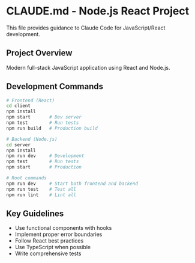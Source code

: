 # CLAUDE.md - Node.js React Project

This file provides guidance to Claude Code for JavaScript/React development.

## Project Overview

Modern full-stack JavaScript application using React and Node.js.

## Development Commands

```bash
# Frontend (React)
cd client
npm install
npm start       # Dev server
npm test        # Run tests  
npm run build   # Production build

# Backend (Node.js)
cd server
npm install
npm run dev     # Development
npm test        # Run tests
npm start       # Production

# Root commands
npm run dev     # Start both frontend and backend
npm run test    # Test all
npm run lint    # Lint all
```

## Key Guidelines
- Use functional components with hooks
- Implement proper error boundaries
- Follow React best practices
- Use TypeScript when possible
- Write comprehensive tests

